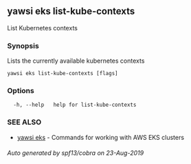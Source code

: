 ## yawsi eks list-kube-contexts

List Kubernetes contexts

### Synopsis


Lists the currently available kubernetes contexts

```
yawsi eks list-kube-contexts [flags]
```

### Options

```
  -h, --help   help for list-kube-contexts
```

### SEE ALSO
* [yawsi eks](yawsi_eks.md)	 - Commands for working with AWS EKS clusters

###### Auto generated by spf13/cobra on 23-Aug-2019
